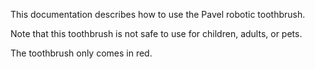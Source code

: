 This documentation describes how to use the Pavel robotic toothbrush.

Note that this toothbrush is not safe to use for children, adults, or pets.

The toothbrush only comes in red. 
